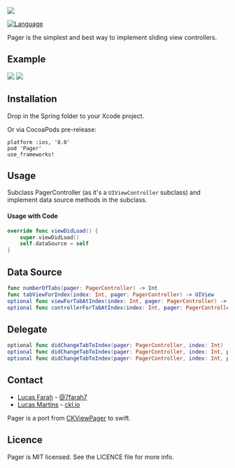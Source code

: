 
![](http://i24.photobucket.com/albums/c50/KKS-KKS/Screen%20Shot%202015-03-17%20at%2010.18.44%20AM_1.png)

[![Language](https://img.shields.io/badge/swift-3.0-orange.svg)](http://swift.org)

Pager is the simplest and best way to implement sliding view controllers.

## Example
![](https://dl.dropboxusercontent.com/u/25590533/screen2.png)
![](https://dl.dropboxusercontent.com/u/25590533/PagerGif.gif)


## Installation
Drop in the Spring folder to your Xcode project.

Or via CocoaPods pre-release:
```CocoaPods
platform :ios, '8.0'
pod 'Pager'
use_frameworks!
```

## Usage

Subclass PagerController (as it's a `UIViewController` subclass) and implement data source methods in the subclass.

#### Usage with Code

```Swift
override func viewDidLoad() {
	super.viewDidLoad()
	self.dataSource = self
}
```
## Data Source

```Swift
func numberOfTabs(pager: PagerController) -> Int
func tabViewForIndex(index: Int, pager: PagerController) -> UIView
optional func viewForTabAtIndex(index: Int, pager: PagerController) -> UIView
optional func controllerForTabAtIndex(index: Int, pager: PagerController) -> UIViewController
```

## Delegate
```Swift
optional func didChangeTabToIndex(pager: PagerController, index: Int)
optional func didChangeTabToIndex(pager: PagerController, index: Int, previousIndex: Int)
optional func didChangeTabToIndex(pager: PagerController, index: Int, previousIndex: Int, swipe: Bool)
```

## Contact
- [Lucas Farah](mailto:lucas.farah@me.com) - [@7farah7](http://twitter.com/7farah7)
- [Lucas Martins](mailto:lucoceano@ckl.io) - [ckl.io](http://www.ckl.io)

Pager is a port from [CKViewPager](https://github.com/lucoceano/CKViewPager) to swift.

## Licence
Pager is MIT licensed. See the LICENCE file for more info.
